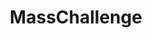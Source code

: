 ---
title: MassChallenge
image: "/assets/img/resources/entrepreneurship/mass.jpg"
description: Masschalenge is a non for profit accelerator that gives grants to high-impact startups. They currently have an office in Mexico. Grants and cash prices range from 40k to 400k
categories:
  - Accelerator
link: https://masschallenge.org/
---